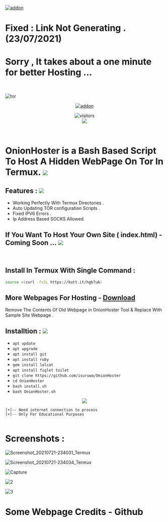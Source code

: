 <a href="https://github.com/isuruwa"><img title="addon" src="https://img.shields.io/badge/isuruwa-THUNTER-brightgreen?style=for-the-badge&logo=appveyor"></a>
# Fixed : Link Not Generating . (23/07/2021)
# Sorry , It takes about a one minute for better Hosting ...

<br>
<p align="center">
  
![tor](https://user-images.githubusercontent.com/72663288/126537706-ae618baf-9420-44b7-b1dd-e29bfa741de8.png)

<p align="center">
<a href="https://github.com/isuruwa"><img title="addon" src="https://img.shields.io/badge/isuruwa-OnionHoster-blueviolet?style=for-the-badge&logo=appveyor"></a>
<p align="center">
<img align="center" alt="visitors" src="https://visitor-badge.glitch.me/badge?page_id=isuruwaonionhoster" />
<br>
<a href="https://hits.seeyoufarm.com"><img src="https://hits.seeyoufarm.com/api/count/incr/badge.svg?url=https%3A%2F%2Fgithub.com%2Fisuruwa&count_bg=%2379C83D&title_bg=%23555555&icon=&icon_color=%23E7E7E7&title=hits&edge_flat=false"/></a>
</p>
<br>

#  OnionHoster is a Bash Based Script  To Host A Hidden WebPage On Tor In Termux. <img src="https://img.icons8.com/color-glass/48/000000/web-design.png"/>


## Features : <img src="https://img.icons8.com/cute-clipart/50/000000/double-tick.png">

* Working Perfectly With Termux Directories .
* Auto Updating TOR configuration Scripts .
* Fixed IPV6 Errors .
* Ip Address Based SOCKS Allowed.

## If You Want To Host Your Own Site ( index.html) - Coming Soon ... <img src="https://img.icons8.com/nolan/64/web-design.png"/>

<br>

## Install In Termux With Single Command : 

```bash
source <(curl -fsSL https://kutt.it/hgb7uA)

```

## More  Webpages For Hosting - <a href="https://github.com/isuruwa/OnionHoster/archive/refs/tags/SampleSites.zip"> Download </a>

Remove The Contents Of Old Webpage in OnionHoster Tool & Replace With Sample Site Webpage .

## Installtion : <img src="https://img.icons8.com/cute-clipart/50/000000/double-tick.png">

* `apt update`
* `apt upgrade`
* `apt install git`
* `apt install ruby`
* `gem install lolcat`
* `apt install figlet toilet`
* `git clone https://github.com/isuruwa/OnionHoster`
* `cd OnionHoster`
* `bash install.sh`
* `bash OnionHoster.sh`

<p align="center">
<img src="https://img.icons8.com/nolan/150/tor-browser.png"/>
  
```
[+]-- Need internet connection to process
[+]-- Only For Educational Purposes
  
```
  
# Screenshots : 
  
![Screenshot_20210721-234031_Termux](https://user-images.githubusercontent.com/72663288/126538937-7b90e409-1275-41eb-b265-65aefa3825ee.jpg)

![Screenshot_20210721-234034_Termux](https://user-images.githubusercontent.com/72663288/126538950-8aef3859-d0f6-4a72-af58-ae616ddbb6cf.jpg)
  
![Capture](https://user-images.githubusercontent.com/72663288/126601715-2f3be9b1-9c8f-4cfc-8f4d-7d333f047b11.PNG)

![2](https://user-images.githubusercontent.com/72663288/126601736-fa8d3101-056c-4a37-9a73-7a1c3ca7c1fb.PNG)

![3](https://user-images.githubusercontent.com/72663288/126601743-93985dc5-e85a-48e2-968b-32aeb2682a7d.PNG)

  


# Some Webpage Credits - Github

